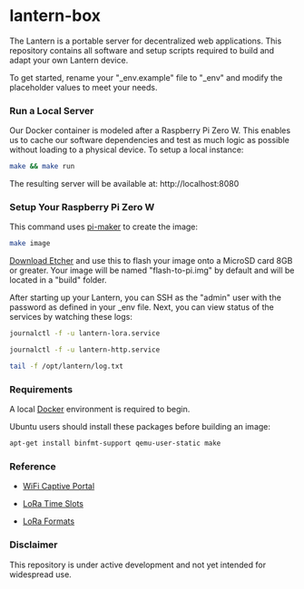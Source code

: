 # lantern-box

The Lantern is a portable server for decentralized web applications. This repository contains all software and setup scripts required to build and adapt your own Lantern device.

To get started, rename your "\_env.example" file to "\_env" and modify the placeholder values to meet your needs.

### Run a Local Server

Our Docker container is modeled after a Raspberry Pi Zero W. This enables us to cache our software dependencies and test as much logic as possible without loading to a physical device. To setup a local instance:

```bash
make && make run
```

The resulting server will be available at: http://localhost:8080

### Setup Your Raspberry Pi Zero W

This command uses [pi-maker](https://github.com/lantern-works/pi-maker) to create the image:

```bash
make image
```


[Download Etcher](http://etcher.io) and use this to flash your image onto a MicroSD card 8GB or greater. Your image will be named "flash-to-pi.img" by default and will be located in a "build" folder.


After starting up your Lantern, you can SSH as the "admin" user with the password as defined in your \_env file. Next, you can view status of the services by watching these logs:

```bash
journalctl -f -u lantern-lora.service
```

```bash
journalctl -f -u lantern-http.service
```

```bash
tail -f /opt/lantern/log.txt
```


### Requirements

A local [Docker](https://www.docker.com/community-edition) environment is required to begin.

Ubuntu users should install these packages before building an image:
```bash
apt-get install binfmt-support qemu-user-static make
```

### Reference
- [WiFi Captive Portal](https://andrewwippler.com/2016/03/11/wifi-captive-portal/)

- [LoRa Time Slots](http://www.daveakerman.com/?p=1850)
- [LoRa Formats](https://www.open-electronics.org/using-lora-shield-in-packet-mode/)
### Disclaimer
This repository is under active development and not yet intended for widespread use.